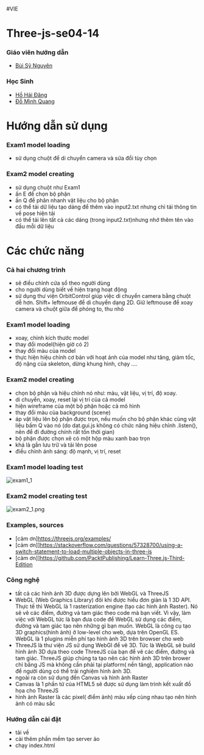 #VIE
# Three-js-se04-14
### Giáo viên hướng dẫn
 - [Bùi Sỹ Nguyên](https://www.facebook.com/groups/3090155857777168/user/614170901/)
### Học Sinh
 - [Hồ Hải Đăng](https://github.com/hohaidangpro)
 - [Đỗ Minh Quang](https://github.com/QuangDo2311)

# Hướng dẫn sử dụng
### Exam1 model loading
- sử dụng chuột để di chuyển camera và sửa đổi tùy chọn
### Exam2 model creating
- sử dụng chuột như Exam1
- ấn E để chọn bộ phận
- ấn Q để phân nhanh vật liệu cho bộ phận
- có thể tải dữ liệu tạo dáng để thêm vào input2.txt nhưng chỉ tải thông tin về pose hiện tải
- có thể tải lên tất cả các dáng (trong input2.txt)nhưng nhớ thêm tên vào đầu mỗi dữ liệu



# Các chức năng
### Cả hai chương trình
- sẽ điều chỉnh cửa sổ theo người dùng
- cho người dùng biết về hiện trạng hoạt động
- sử dụng thư viện OrbitControl giúp việc di chuyển camera bằng chuột dễ hơn. Shift+ leftmouse để di chuyển dạng 2D. Giữ leftmouse để xoay camera và chuột giữa để phóng to, thu nhỏ


### Exam1 model loading
- xoay, chỉnh kích thước model
- thay đổi model(hiện giờ có 2)
- thay đổi màu của model
- thực hiện hiệu chỉnh cơ bản với hoạt ảnh của model như tăng, giảm tốc, độ nặng của skeleton, dừng khung hình, chạy ....
### Exam2 model creating
- chọn bộ phận và hiệu chỉnh nó như: màu, vật liệu, vị trí, độ xoay.
- di chuyển, xoay, reset lại vị trí của cả model
- hiện wireframe của một bộ phận hoặc cả mô hình
- thay đổi màu của background (scene)
- áp vật liệu lên bộ phận được trọn, nếu muốn cho bộ phận khác cùng vật liệu bấm Q vào nó (do dat.gui.js không có chức năng hiệu chỉnh .listen(), nên để đi đường chính rất tốn thời gian)
- bộ phận được chọn xẽ có một hộp màu xanh bao trọn
- khá là gần lưu trữ và tải lên pose
- điều chỉnh ánh sáng: độ mạnh, vị trí, reset

### Exam1 model loading test
![exam1_1](https://github.com/hohaidangpro/three-js-se04-14/blob/main/exam2_model_creating/promote%20images/exam1_1.png?raw=true)
### Exam2 model creating test
![exam2_1.png](https://github.com/hohaidangpro/three-js-se04-14/blob/main/exam2_model_creating/promote%20images/exam2_1.png?raw=true)

### Examples, sources
- [cảm ơn]https://threejs.org/examples/
- [cảm ơn]]https://stackoverflow.com/questions/57328700/using-a-switch-statement-to-load-multiple-objects-in-three-js
- [cảm ơn]]https://github.com/PacktPublishing/Learn-Three.js-Third-Edition

### Công nghệ 
-  tất cả các hình ảnh 3D được dựng lên bởi WebGL và ThreeJS
- WebGL (Web Graphics Library) đôi khi được hiểu đơn giản là 1 3D API. Thực tế thì WebGL là 1 rasterization engine (tạo các hình ảnh Raster). Nó sẽ vẽ các điểm, đường và tam giác theo code mà bạn viết. Vì vậy, làm việc với WebGL tức là bạn đưa code để WebGL sử dụng các điểm, đường và tam giác tạo nên những gì bạn muốn. WebGL là công cụ tạo 3D graphics(hình ảnh) ở low-level cho web, dựa trên OpenGL ES. WebGL là 1 plugins miễn phí tạo hình ảnh 3D trên browser cho web
- ThreeJS là thư viện JS sử dụng WebGl để vẽ 3D. Tức là WebGL sẽ build hình ảnh 3D dựa theo code ThreeJS của bạn để vẽ các điểm, đường và tam giác. ThreeJS giúp chúng ta tạo nên các hình ảnh 3D trên brower chỉ bằng JS mà không cần phải tại platform( nền tảng), application nào để người dùng có thể trải nghiệm hình ảnh 3D.
- ngoài ra còn sử dụng đến Canvas và hình ảnh Raster 
- Canvas là 1 phần tử của HTML5 sẽ được sử dụng làm trình kết xuất đồ họa cho ThreeJS
- hình ảnh Raster là các pixel( điểm ảnh) màu xếp cùng nhau tạo nên hình ảnh có màu sắc

### Hướng dẫn cài đặt
- tải về
- cài thêm phần mềm tạo server ảo
- chạy index.html



